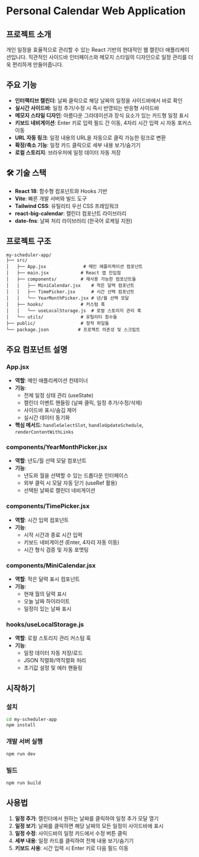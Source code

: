 # Personal Calendar Web Application

##  프로젝트 소개

개인 일정을 효율적으로 관리할 수 있는 React 기반의 현대적인 웹 캘린더 애플리케이션입니다. 직관적인 사이드바 인터페이스와 메모지 스타일의 디자인으로 일정 관리를 더욱 편리하게 만들어줍니다.

##  주요 기능

- **인터랙티브 캘린더**: 날짜 클릭으로 해당 날짜의 일정을 사이드바에서 바로 확인
- **실시간 사이드바**: 일정 추가/수정 시 즉시 반영되는 반응형 사이드바
- **메모지 스타일 디자인**: 아름다운 그라데이션과 장식 요소가 있는 카드형 일정 표시
- **키보드 네비게이션**: Enter 키로 입력 필드 간 이동, 4자리 시간 입력 시 자동 포커스 이동
- **URL 자동 링크**: 일정 내용의 URL을 자동으로 클릭 가능한 링크로 변환
- **확장/축소 기능**: 일정 카드 클릭으로 세부 내용 보기/숨기기
- **로컬 스토리지**: 브라우저에 일정 데이터 자동 저장

## 🛠️ 기술 스택

- **React 18**: 함수형 컴포넌트와 Hooks 기반
- **Vite**: 빠른 개발 서버와 빌드 도구
- **Tailwind CSS**: 유틸리티 우선 CSS 프레임워크
- **react-big-calendar**: 캘린더 컴포넌트 라이브러리
- **date-fns**: 날짜 처리 라이브러리 (한국어 로케일 지원)

##  프로젝트 구조

```
my-scheduler-app/
├── src/
│   ├── App.jsx              # 메인 애플리케이션 컴포넌트
│   ├── main.jsx            # React 앱 진입점
│   ├── components/         # 재사용 가능한 컴포넌트들
│   │   ├── MiniCalendar.jsx    # 작은 달력 컴포넌트
│   │   ├── TimePicker.jsx      # 시간 선택 컴포넌트
│   │   └── YearMonthPicker.jsx # 년/월 선택 모달
│   ├── hooks/              # 커스텀 훅
│   │   └── useLocalStorage.js  # 로컬 스토리지 관리 훅
│   └── utils/              # 유틸리티 함수들
├── public/                 # 정적 파일들
└── package.json           # 프로젝트 의존성 및 스크립트
```

##  주요 컴포넌트 설명

### App.jsx
- **역할**: 메인 애플리케이션 컨테이너
- **기능**: 
  - 전체 일정 상태 관리 (useState)
  - 캘린더 이벤트 핸들링 (날짜 클릭, 일정 추가/수정/삭제)
  - 사이드바 표시/숨김 제어
  - 실시간 데이터 동기화
- **핵심 메서드**: `handleSelectSlot`, `handleUpdateSchedule`, `renderContentWithLinks`

### components/YearMonthPicker.jsx
- **역할**: 년도/월 선택 모달 컴포넌트
- **기능**:
  - 년도와 월을 선택할 수 있는 드롭다운 인터페이스
  - 외부 클릭 시 모달 자동 닫기 (useRef 활용)
  - 선택된 날짜로 캘린더 네비게이션

### components/TimePicker.jsx
- **역할**: 시간 입력 컴포넌트
- **기능**:
  - 시작 시간과 종료 시간 입력
  - 키보드 네비게이션 (Enter, 4자리 자동 이동)
  - 시간 형식 검증 및 자동 포맷팅

### components/MiniCalendar.jsx
- **역할**: 작은 달력 표시 컴포넌트
- **기능**:
  - 현재 월의 달력 표시
  - 오늘 날짜 하이라이트
  - 일정이 있는 날짜 표시

### hooks/useLocalStorage.js
- **역할**: 로컬 스토리지 관리 커스텀 훅
- **기능**:
  - 일정 데이터 자동 저장/로드
  - JSON 직렬화/역직렬화 처리
  - 초기값 설정 및 에러 핸들링

##  시작하기

### 설치
```bash
cd my-scheduler-app
npm install
```

### 개발 서버 실행
```bash
npm run dev
```

### 빌드
```bash
npm run build
```

##  사용법

1. **일정 추가**: 캘린더에서 원하는 날짜를 클릭하여 일정 추가 모달 열기
2. **일정 보기**: 날짜를 클릭하면 해당 날짜의 모든 일정이 사이드바에 표시
3. **일정 수정**: 사이드바의 일정 카드에서 수정 버튼 클릭
4. **세부 내용**: 일정 카드를 클릭하여 전체 내용 보기/숨기기
5. **키보드 사용**: 시간 입력 시 Enter 키로 다음 필드 이동

